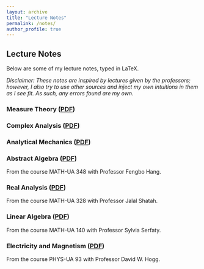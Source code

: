 ```yaml
---
layout: archive
title: "Lecture Notes"
permalink: /notes/
author_profile: true
---
```


## Lecture Notes

Below are some of my lecture notes, typed in LaTeX.

_Disclaimer: These notes are inspired by lectures given by the professors; however, I also try to use other sources and inject my own intuitions in them as I see fit. As such, any errors found are my own._

### Measure Theory ([PDF](http://andreas-tsantilas.github.io/files/measure-theory.pdf))

### Complex Analysis ([PDF](http://andreas-tsantilas.github.io/files/complex_variables.pdf))

### Analytical Mechanics ([PDF](http://andreas-tsantilas.github.io/files/dynamics.pdf))

### Abstract Algebra ([PDF](http://andreas-tsantilas.github.io/files/algebra_1.pdf))
From the course MATH-UA 348 with Professor Fengbo Hang.

### Real Analysis ([PDF](http://andreas-tsantilas.github.io/files/hanalysis_1.pdf))
From the course MATH-UA 328 with Professor Jalal Shatah.

### Linear Algebra ([PDF](http://andreas-tsantilas.github.io/files/hla_notes.pdf))
From the course MATH-UA 140 with Professor Sylvia Serfaty.

### Electricity and Magnetism ([PDF](http://andreas-tsantilas.github.io/files/EM_Notes.pdf))
From the course PHYS-UA 93 with Professor David W. Hogg.
